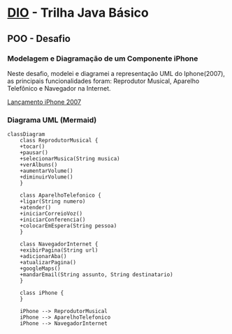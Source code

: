 # [DIO](www.dio.me) - Trilha Java Básico

## POO - Desafio

### Modelagem e Diagramação de um Componente iPhone

Neste desafio, modelei e diagramei a representação UML do Iphone(2007), as principais funcionalidades foram: Reprodutor Musical, Aparelho Telefônico e Navegador na Internet.

[Lançamento iPhone 2007](https://www.youtube.com/watch?v=9ou608QQRq8)

### Diagrama UML (Mermaid)
```mermaid
classDiagram
    class ReprodutorMusical {
    +tocar()
    +pausar()
    +selecionarMusica(String musica)
    +verAlbuns()
    +aumentarVolume()
    +diminuirVolume()
    }

    class AparelhoTelefonico {
    +ligar(String numero)
    +atender()
    +iniciarCorreioVoz()
    +iniciarConferencia()
    +colocarEmEspera(String pessoa)
    }

    class NavegadorInternet {
    +exibirPagina(String url)
    +adicionarAba()
    +atualizarPagina()
    +googleMaps()
    +mandarEmail(String assunto, String destinatario)
    }

    class iPhone {
    }

    iPhone --> ReprodutorMusical
    iPhone --> AparelhoTelefonico
    iPhone --> NavegadorInternet

```
